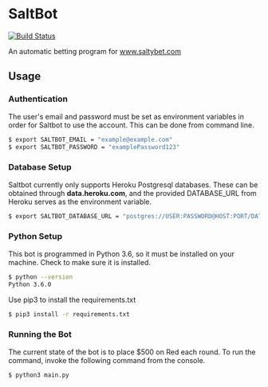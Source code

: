 # SaltBot
[![Build Status](https://travis-ci.org/Jacobinski/SaltBot.svg?branch=master)](https://travis-ci.org/Jacobinski/SaltBot)

An automatic betting program for www.saltybet.com

## Usage
### Authentication
The user's email and password must be set as environment variables in order for Saltbot to use the account. This can be done from command line.
```bash
$ export SALTBOT_EMAIL = "example@example.com"
$ export SALTBOT_PASSWORD = "examplePassword123"
```
### Database Setup
Saltbot currently only supports Heroku Postgresql databases. These can be obtained through **data.heroku.com**, and the provided DATABASE_URL from Heroku serves as the environment variable.
```bash
$ export SALTBOT_DATABASE_URL = "postgres://USER:PASSWORD@HOST:PORT/DATABASE
```
### Python Setup
This bot is programmed in Python 3.6, so it must be installed on your machine. Check to make sure it is installed.
```bash
$ python --version
Python 3.6.0
```
Use pip3 to install the requirements.txt
```bash
$ pip3 install -r requirements.txt
```
### Running the Bot
The current state of the bot is to place $500 on Red each round. To run the command, invoke the following command from the console.
```bash
$ python3 main.py
```
